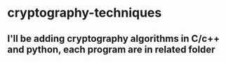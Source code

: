 # cryptography-techniques

## I'll be adding cryptography algorithms in C/c++ and python, each program are in related folder 

